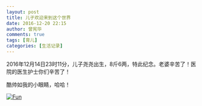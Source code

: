 ```yaml
---
layout: post
title: 儿子欢迎来到这个世界
date: 2016-12-20 22:15
author: 曾宪华
comments: true
tags: [育儿]
categories: [生活记录]
---
```

<p>2016年12月14日23时11分，儿子尧尧出生，8斤6两，特此纪念。老婆辛苦了！医院的医生护士你们辛苦了！</p>
<p>酷帅如我的小眼睛，哈哈！</p>
<p><a href="http://www.xianhuazeng.com/cn/wp-content/uploads/2016/11/Fun.jpg"><img class="aligncenter size-full" src="http://www.xianhuazeng.com/cn/wp-content/uploads/2016/12/Fun.jpg" alt="Fun" /></a></p>